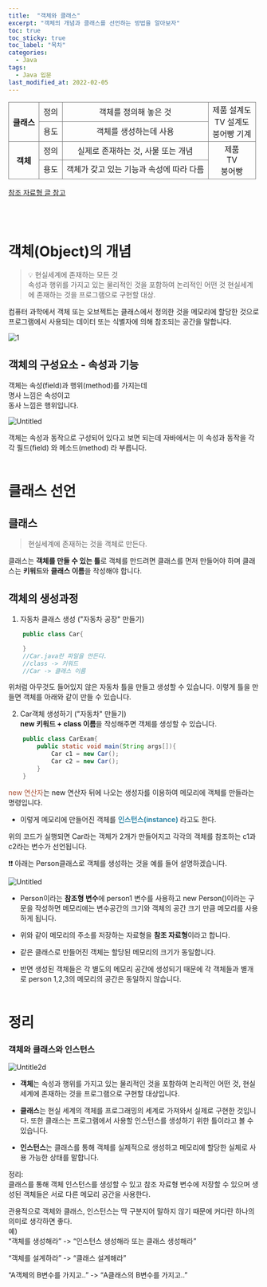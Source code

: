 ```yaml
---
title:  "객체와 클래스"
excerpt: "객체의 개념과 클래스를 선언하는 방법을 알아보자"
toc: true
toc_sticky: true
toc_label: "목차"
categories:
  - Java
tags:
  - Java 입문
last_modified_at: 2022-02-05
---
```


<style>
    tr,td,th {
        border:1px solid gray;
        text-align:center;
    }
</style>
<table>
    <tr>
        <th rowspan="2">클래스</th>
        <td>정의</td>
        <td>객체를 정의해 놓은 것</td>
        <td rowspan="2">제품 설계도<br> TV 설계도<br> 붕어빵 기계</td>
    </tr>
    <tr>
        <td>용도</td>
        <td>객체를 생성하는데 사용</td>
    </tr>
    <tr>
        <th rowspan="2">객체</th>
        <td>정의</td>
        <td>실제로 존재하는 것, 사물 또는 개념</td>
        <td rowspan="2">제품<br>TV<br>붕어빵</td>
    </tr>
    <tr>
        <td>용도</td>
        <td>객체가 갖고 있는 기능과 속성에 따라 다름</td>
    </tr>
</table>

[참조 자료형 글 참고](2022-02-05-참조-자료형.md)

<br><br>



# 객체(Object)의 개념 

> 💡 현실세계에 존재하는 모든 것   
속성과 행위를 가지고 있는 물리적인 것을 포함하여 논리적인 어떤 것
현실세계에 존재하는 것을 프로그램으로 구현할 대상.

컴퓨터 과학에서 객체 또는 오브젝트는 클래스에서 정의한 것을 메모리에 할당한 것으로 프로그램에서 사용되는 데이터 또는 식별자에 의해 참조되는 공간을 말합니다.

![1](https://user-images.githubusercontent.com/86641773/152556719-536de02b-8bd4-4ded-8762-c5767687cf63.png)


## 객체의 구성요소 - 속성과 기능

객체는 속성(field)과 행위(method)를 가지는데  
명사 느낌은 속성이고   
동사 느낌은 행위입니다.  

![Untitled](https://user-images.githubusercontent.com/86641773/152556721-f1f920b9-1d44-44da-a7c7-63e0e257ade8.png)

객체는 속성과 동작으로 구성되어 있다고 보면 되는데 자바에서는 이 속성과 동작을 각각 필드(field) 와 메소드(method) 라 부릅니다. 
<br><br>


# 클래스 선언

## 클래스
> 현실세계에 존재하는 것을 객체로 만든다. 

클래스는 **객체를 만들 수 있는 틀**로 객체를 만드려면 클래스를 먼저 만들어야 하며 클래스는 **키워드**와 **클래스 이름**을 작성해야 합니다.

## 객체의 생성과정
1. 자동차 클래스 생성 ("자동차 공장" 만들기)
```java
    public class Car{

    }
    //Car.java란 파일을 만든다.
    //class -> 키워드
    //Car -> 클래스 이름
```

위처럼 아무것도 들어있지 않은 자동차 틀을 만들고 생성할 수 있습니다. 
이렇게 틀을 만들면 객체를 아래와 같이 만들 수 있습니다.

2. Car객체 생성하기 ("자동차" 만들기)  
    **new 키워드 + class 이름**을 작성해주면 객체를 생성할 수 있습니다.

```java
    public class CarExam{
        public static void main(String args[]){
            Car c1 = new Car();
            Car c2 = new Car();
        }
    }
```

<span style="color:#a84e32;">new 연산자</span>는 new 연산자 뒤에 나오는 생성자를 이용하여 메모리에 객체를 만들라는 명령입니다.  
- 이렇게 메모리에 만들어진 객체를 <span style="color:#3287a8;">**인스턴스(instance)** </span> 라고도 한다.

위의 코드가 실행되면 Car라는 객체가 2개가 만들어지고 각각의 객체를 참조하는 c1과 c2라는 변수가 선언됩니다.

❗❗ 아래는 Person클래스로 객체를 생성하는 것을 예를 들어 설명하겠습니다. 

![Untitled](https://user-images.githubusercontent.com/86641773/152560510-488d4524-1d4b-43e6-93b4-1b1a65f42756.png)

- Person이라는 **참조형 변수**에 person1 변수를 사용하고 new Person()이라는 구문을 작성하면 메모리에는 변수공간의 크기와 객체의 공간 크기 만큼 메모리를 사용하게 됩니다.
  
- 위와 같이 메모리의 주소를 저장하는 자료형을 **참조 자료형**이라고 합니다.

- 같은 클래스로 만들어진 객체는 할당된 메모리의 크기가 동일합니다.
  
- 반면 생성된 객체들은 각 별도의 메모리 공간에 생성되기 때문에 각 객체들과 별개로 person 1,2,3의 메모리의 공간은 동일하지 않습니다.
<br><br>

# 정리
 
### 객체와 클래스와 인스턴스
![Untitle2d](https://user-images.githubusercontent.com/86641773/152562764-6048187b-fe11-4f91-9f9c-36d77237516e.png)

- **객체**는 속성과 행위를 가지고 있는 물리적인 것을 포함하여 논리적인 어떤 것, 현실 세계에 존재하는 것을 프로그램으로 구현할 대상입니다.

- **클래스**는 현실 세계의 객체를 프로그래밍의 세계로 가져와서 실제로 구현한 것입니다. 또한 클래스는 프로그램에서 사용할 인스턴스를 생성하기 위한 틀이라고 볼 수 있습니다.

- **인스턴스**는 클래스를 통해 객체를 실제적으로 생성하고 메모리에 할당한 실체로 사용 가능한 상태를 말합니다.

정리:  
클래스를 통해 객체 인스턴스를 생성할 수 있고 참조 자료형 변수에 저장할 수 있으며 생성된 객체들은 서로 다른 메모리 공간을 사용한다.

관용적으로 객체와 클래스, 인스턴스는 딱 구분지어 말하지 않기 때문에 커다란 하나의 의미로 생각하면 좋다.  
예)  
“객체를 생성해라” -> “인스턴스 생성해라 또는 클래스 생성해라”

“객체를 설계하라” -> “클래스 설계해라” 

“A객체의 B변수를 가지고..” -> “A클래스의 B변수를 가지고..”   

